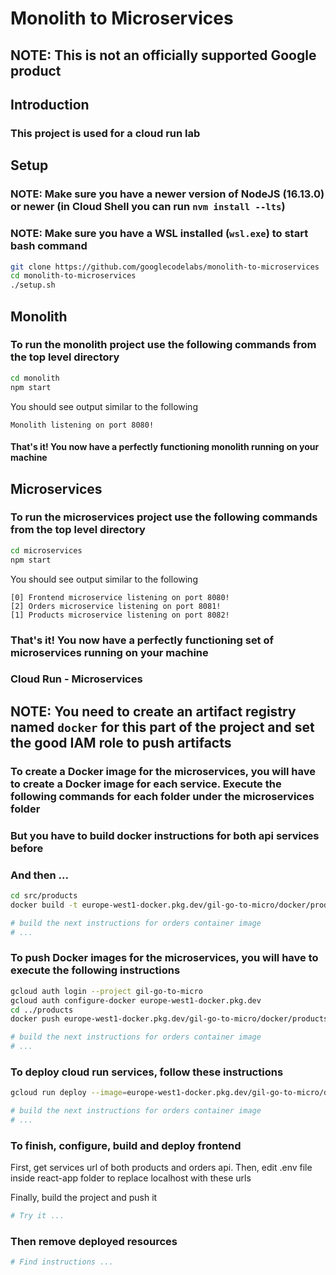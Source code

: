 # Monolith to Microservices

## NOTE: This is not an officially supported Google product

## Introduction

### This project is used for a cloud run lab

## Setup

### **NOTE:** Make sure you have a newer version of NodeJS (16.13.0) or newer (in Cloud Shell you can run `nvm install --lts`)
### **NOTE:** Make sure you have a WSL installed (`wsl.exe`) to start bash command

```bash
git clone https://github.com/googlecodelabs/monolith-to-microservices
cd monolith-to-microservices
./setup.sh
```

## Monolith

### To run the monolith project use the following commands from the top level directory

```bash
cd monolith
npm start
```

You should see output similar to the following

```text
Monolith listening on port 8080!
```

#### That's it! You now have a perfectly functioning monolith running on your machine

## Microservices

### To run the microservices project use the following commands from the top level directory

```bash
cd microservices
npm start
```

You should see output similar to the following

```text
[0] Frontend microservice listening on port 8080!
[2] Orders microservice listening on port 8081!
[1] Products microservice listening on port 8082!
```

### That's it! You now have a perfectly functioning set of microservices running on your machine

### Cloud Run - Microservices

## **NOTE:** You need to create an artifact registry named `docker` for this part of the project and set the good IAM role to push artifacts

### To create a Docker image for the microservices, you will have to create a Docker image for each service. Execute the following commands for each folder under the microservices folder

### But you have to build docker instructions for both api services before
### And then ...

```bash
cd src/products
docker build -t europe-west1-docker.pkg.dev/gil-go-to-micro/docker/products:1.0.0 .

# build the next instructions for orders container image
# ...
```

### To push Docker images for the microservices, you will have to execute the following instructions

```bash
gcloud auth login --project gil-go-to-micro
gcloud auth configure-docker europe-west1-docker.pkg.dev
cd ../products
docker push europe-west1-docker.pkg.dev/gil-go-to-micro/docker/products:1.0.0

# build the next instructions for orders container image
# ...
```

### To deploy cloud run services, follow these instructions

```bash
gcloud run deploy --image=europe-west1-docker.pkg.dev/gil-go-to-micro/docker/products:1.0.0 --platform managed --region europe-west1

# build the next instructions for orders container image
# ...
```

### To finish, configure, build and deploy frontend

First, get services url of both products and orders api.
Then, edit .env file inside react-app folder to replace localhost with these urls


Finally, build the project and push it

```bash
# Try it ...
```

### Then remove deployed resources

```bash
# Find instructions ...
```